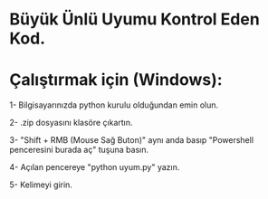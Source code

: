 # Büyük Ünlü Uyumu Kontrol Eden Kod.

# Çalıştırmak için (Windows):
1- Bilgisayarınızda python kurulu olduğundan emin olun.

2- .zip dosyasını klasöre çıkartın.

3- "Shift + RMB (Mouse Sağ Buton)" aynı anda basıp "Powershell penceresini burada aç" tuşuna basın.

4- Açılan pencereye "python uyum.py" yazın.

5- Kelimeyi girin.

